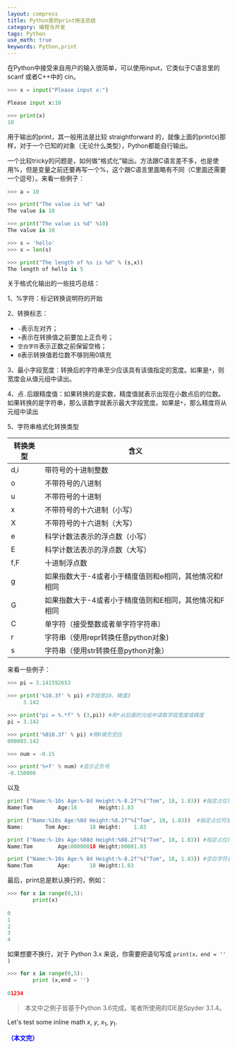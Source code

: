 ```yaml
---
layout: compress
title: Python里的print用法总结
category: 编程与开发
tags: Python
use_math: true
keywords: Python,print
---
```


在Python中接受来自用户的输入很简单，可以使用input，它类似于C语言里的 scanf 或者C++中的 cin。

```python
>>> x = input("Please input x:")

Please input x:10

>>> print(x)
10
```

用于输出的print，其一般用法是比较 straightforward 的，就像上面的print(x)那样，对于一个已知的对象（无论什么类型），Python都能自行输出。

一个比较tricky的问题是，如何做“格式化”输出。方法跟C语言差不多，也是使用%，但是变量之前还要再写一个%，这个跟C语言里面略有不同（C里面还需要一个逗号）。来看一些例子：

```python
>>> a = 10

>>> print("The value is %d" %a)
The value is 10

>>> print("The value is %d" %10)
The value is 10

>>> s = 'hello'
>>> x = len(s)

>>> print("The length of %s is %d" % (s,x))
The length of hello is 5
```

关于格式化输出的一些技巧总结：


1、%字符：标记转换说明符的开始

2、转换标志：<br>

- `-`表示左对齐；
- `+`表示在转换值之前要加上正负号；
- `空白字符`表示正数之前保留空格；
- `0`表示转换值若位数不够则用0填充

3、最小字段宽度：转换后的字符串至少应该具有该值指定的宽度。如果是`*`，则宽度会从值元组中读出。

4、点`.`后跟精度值：如果转换的是实数，精度值就表示出现在小数点后的位数。如果转换的是字符串，那么该数字就表示最大字段宽度。如果是`*`，那么精度将从元组中读出

5、字符串格式化转换类型

转换类型      |含义
-------------|----------------
d,i          |带符号的十进制整数
o            |不带符号的八进制
u            |不带符号的十进制
x            |不带符号的十六进制（小写）
X            |不带符号的十六进制（大写）
e            |科学计数法表示的浮点数（小写）
E            |科学计数法表示的浮点数（大写）
f,F          |十进制浮点数
g            |如果指数大于-4或者小于精度值则和e相同，其他情况和f相同
G            |如果指数大于-4或者小于精度值则和E相同，其他情况和F相同
C            |单字符（接受整数或者单字符字符串）
r            |字符串（使用repr转换任意python对象)
s            |字符串（使用str转换任意python对象）

来看一些例子：

```python
>>> pi = 3.141592653

>>> print('%10.3f' % pi) #字段宽10，精度3
     3.142

>>> print("pi = %.*f" % (3,pi)) #用*从后面的元组中读取字段宽度或精度
pi = 3.142

>>> print('%010.3f' % pi) #用0填充空白
000003.142

>>> num = -0.15

>>> print('%+f' % num) #显示正负号
-0.150000 
```

以及

```python
print ("Name:%-10s Age:%-8d Height:%-8.2f"%("Tom", 18, 1.83)) #指定占位符宽度（左对齐）
Name:Tom        Age:18       Height:1.83    

print ("Name:%10s Age:%8d Height:%8.2f"%("Tom", 18, 1.83))  #指定占位符宽度
Name:       Tom Age:      18 Height:    1.83

print ("Name:%-10s Age:%08d Height:%08.2f"%("Tom", 18, 1.83)) #指定占位符（用0当占位符）
Name:Tom        Age:00000018 Height:00001.83

print ("Name:%-10s Age:% 8d Height:%-8.2f"%("Tom", 18, 1.83)) #空白字符表示正数之前保留空格
Name:Tom        Age:      18 Height:1.83
```

最后，print总是默认换行的，例如：

```python
>>> for x in range(0,5):
        print(x)
    
0
1
2
3
4
```

如果想要不换行，对于 Python 3.x 来说，你需要把语句写成 `print(x，end = '' )`

```python
>>> for x in range(0,5):
        print (x,end = '')
    
01234
```

> 本文中之例子皆基于Python 3.6完成。笔者所使用的IDE是Spyder 3.1.4。

Let's test some inline math $x$, $y$, $x_1$, $y_1$.


<span style="color:blue">**（本文完）**</span>


